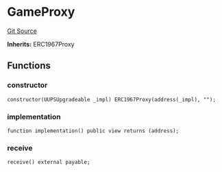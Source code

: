 # GameProxy
[Git Source](https://github.com/ooMia/Upside_Cookie_Land/blob/385a70082d3fde125789b3e251779c57c35f3a4e/src/GameProxy.sol)

**Inherits:**
ERC1967Proxy


## Functions
### constructor


```solidity
constructor(UUPSUpgradeable _impl) ERC1967Proxy(address(_impl), "");
```

### implementation


```solidity
function implementation() public view returns (address);
```

### receive


```solidity
receive() external payable;
```

